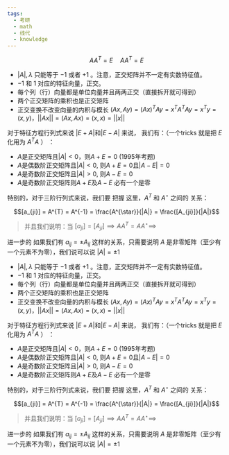 ```yaml
---
tags:
  - 考研
  - math
  - 线代
  - knowledge
---
```


$$
A A^{T} = E \quad A A^{T} = E
$$

 - $|A|,\lambda$ 只能等于 $-1$ 或者 $+1$  。注意，正交矩阵并不一定有实数特征值。
 - $-1$ 和 $1$ 对应的特征向量，正交。  
- 每个列（行）向量都是单位向量并且两两正交（直接拆开就可得到）
- 两个正交矩阵的乘积也是正交矩阵
- 正交变换不改变向量的内积与模长 $(Ax,Ay) = (Ax)^{T}Ay = x^{T}A^{T}Ay = x^{T}y = (x,y)$，$||Ax|| = (Ax,Ax) = (x,x) = ||x||$  

对于特征方程行列式来说 $|E+A|$和$|E-A|$  来说， 我们有：（一个tricks 就是把 $E$ 化用为 $A^{T}A$ ）  ：

- $A$是正交矩阵且$|A|<0$，则$A+E=0$ (1995年考题)
- $A$是偶数阶正交矩阵且$|A|<0$, 则$A+E=0$且$|A-E|=0$
- $A$是奇数阶正交矩阵且$|A|>0$, 则$A-E=0$
- $A$是奇数阶正交矩阵则$A+E$及$A-E$ 必有一个是零

特别的，对于三阶行列式来说，我们要 把握 这里，$A^{T}$ 和 $A^{\star}$ 之间的 关系：

$$[a_{ji}] = A^{T} = A^{-1} = \frac{A^{\star}}{|A|} =  \frac{[A_{ji}]}{|A|}$$

> 并且我们说明：当 $[a_{ji}] = [A_{ji}] \implies AA^{T} = AA^{\star} \implies$  

进一步的 如果我们有 $a_{ij} = \pm A_{ij}$ 这样的关系，只需要说明 $A$ 是非零矩阵（至少有一个元素不为零），我们说可以说 $|A| = \pm 1$   

 - $|A|,\lambda$ 只能等于 $-1$ 或者 $+1$  。注意，正交矩阵并不一定有实数特征值。
 - $-1$ 和 $1$ 对应的特征向量，正交。  
- 每个列（行）向量都是单位向量并且两两正交（直接拆开就可得到）
- 两个正交矩阵的乘积也是正交矩阵
- 正交变换不改变向量的内积与模长 $(Ax,Ay) = (Ax)^{T}Ay = x^{T}A^{T}Ay = x^{T}y = (x,y)$，$||Ax|| = (Ax,Ax) = (x,x) = ||x||$  

对于特征方程行列式来说 $|E+A|$和$|E-A|$  来说， 我们有：（一个tricks 就是把 $E$ 化用为 $A^{T}A$ ）  ：

- $A$是正交矩阵且$|A|<0$，则$A+E=0$ (1995年考题)
- $A$是偶数阶正交矩阵且$|A|<0$, 则$A+E=0$且$|A-E|=0$
- $A$是奇数阶正交矩阵且$|A|>0$, 则$A-E=0$
- $A$是奇数阶正交矩阵则$A+E$及$A-E$ 必有一个是零

特别的，对于三阶行列式来说，我们要 把握 这里，$A^{T}$ 和 $A^{\star}$ 之间的 关系：

$$[a_{ji}] = A^{T} = A^{-1} = \frac{A^{\star}}{|A|} =  \frac{[A_{ji}]}{|A|}$$

> 并且我们说明：当 $[a_{ji}] = [A_{ji}] \implies AA^{T} = AA^{\star} \implies$  

进一步的 如果我们有 $a_{ij} = \pm A_{ij}$ 这样的关系，只需要说明 $A$ 是非零矩阵（至少有一个元素不为零），我们说可以说 $|A| = \pm 1$   
